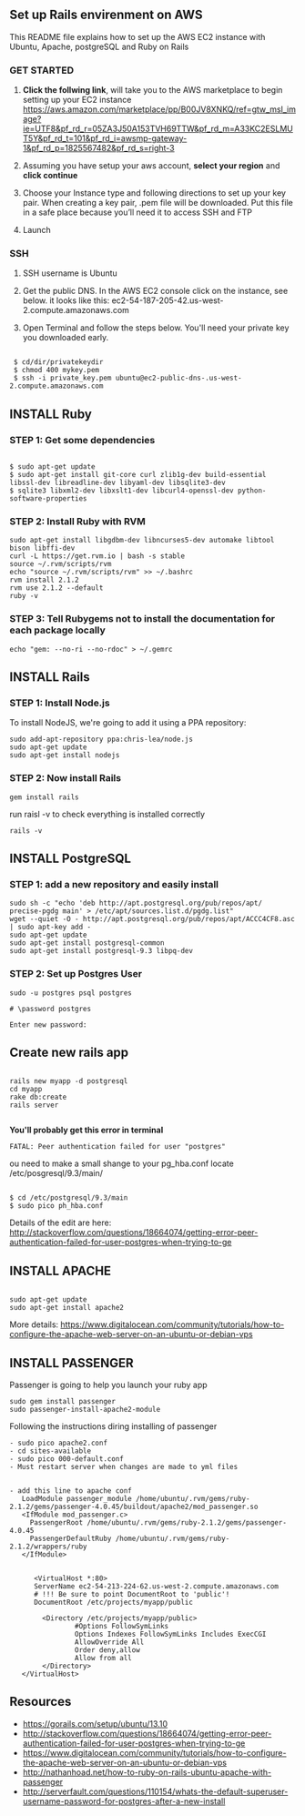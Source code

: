 ## Set up Rails envirenment on AWS
This README file explains how to set up the AWS EC2 instance with Ubuntu, Apache, postgreSQL and Ruby on Rails

### GET STARTED

1. **Click the follwing link**, will take you to the AWS marketplace to begin setting up your EC2 instance
https://aws.amazon.com/marketplace/pp/B00JV8XNKQ/ref=gtw_msl_image?ie=UTF8&pf_rd_r=05ZA3J50A153TVH69TTW&pf_rd_m=A33KC2ESLMUT5Y&pf_rd_t=101&pf_rd_i=awsmp-gateway-1&pf_rd_p=1825567482&pf_rd_s=right-3

2. Assuming you have setup your aws account, **select your region** and **click continue**

3. Choose your Instance type and following directions to set up your key pair. When creating a key pair, .pem file will be downloaded.  Put this file in a safe place because you’ll need it to access SSH and FTP

4. Launch

 
### SSH

1. SSH username is Ubuntu

2. Get the public DNS. In the AWS EC2 console click on the instance, see below.
it looks like this: ec2-54-187-205-42.us-west-2.compute.amazonaws.com

3. Open Terminal and follow the steps below.  You'll need your private key you downloaded early.

```

 $ cd/dir/privatekeydir
 $ chmod 400 mykey.pem
 $ ssh -i private_key.pem ubuntu@ec2-public-dns-.us-west-2.compute.amazonaws.com

```

## INSTALL Ruby


### STEP 1: Get some dependencies 

```

$ sudo apt-get update
$ sudo apt-get install git-core curl zlib1g-dev build-essential libssl-dev libreadline-dev libyaml-dev libsqlite3-dev 
$ sqlite3 libxml2-dev libxslt1-dev libcurl4-openssl-dev python-software-properties

```



### STEP 2: Install Ruby with RVM
```
sudo apt-get install libgdbm-dev libncurses5-dev automake libtool bison libffi-dev
curl -L https://get.rvm.io | bash -s stable
source ~/.rvm/scripts/rvm
echo "source ~/.rvm/scripts/rvm" >> ~/.bashrc
rvm install 2.1.2
rvm use 2.1.2 --default
ruby -v

```

### STEP 3: Tell Rubygems not to install the documentation for each package locally

```
echo "gem: --no-ri --no-rdoc" > ~/.gemrc

```


## INSTALL Rails

### STEP 1: Install Node.js

To install NodeJS, we're going to add it using a PPA repository:

```
sudo add-apt-repository ppa:chris-lea/node.js
sudo apt-get update
sudo apt-get install nodejs

```

### STEP 2: Now install Rails

`gem install rails`

run raisl -v to check everything is installed correctly

`rails -v`


## INSTALL PostgreSQL

### STEP 1: add a new repository and easily install

```
sudo sh -c "echo 'deb http://apt.postgresql.org/pub/repos/apt/ precise-pgdg main' > /etc/apt/sources.list.d/pgdg.list"
wget --quiet -O - http://apt.postgresql.org/pub/repos/apt/ACCC4CF8.asc | sudo apt-key add -
sudo apt-get update
sudo apt-get install postgresql-common
sudo apt-get install postgresql-9.3 libpq-dev

```

### STEP 2: Set up Postgres User

```
sudo -u postgres psql postgres

# \password postgres

Enter new password: 

```

## Create new rails app

```

rails new myapp -d postgresql
cd myapp
rake db:create
rails server


```

**You'll probably get this error in terminal**

` FATAL: Peer authentication failed for user "postgres" `

ou need to make a small shange to your pg_hba.conf locate /etc/posgresql/9.3/main/

```

$ cd /etc/postgresql/9.3/main
$ sudo pico ph_hba.conf

```

Details of the edit are here:
http://stackoverflow.com/questions/18664074/getting-error-peer-authentication-failed-for-user-postgres-when-trying-to-ge


## INSTALL APACHE

```

sudo apt-get update
sudo apt-get install apache2

```

More details: https://www.digitalocean.com/community/tutorials/how-to-configure-the-apache-web-server-on-an-ubuntu-or-debian-vps

## INSTALL PASSENGER
Passenger is going to help you launch your ruby app

```
sudo gem install passenger
sudo passenger-install-apache2-module

```

Following the instructions diring installing of passenger

```
- sudo pico apache2.conf
- cd sites-available
- sudo pico 000-default.conf
- Must restart server when changes are made to yml files


- add this line to apache conf
   LoadModule passenger_module /home/ubuntu/.rvm/gems/ruby-2.1.2/gems/passenger-4.0.45/buildout/apache2/mod_passenger.so
   <IfModule mod_passenger.c>
     PassengerRoot /home/ubuntu/.rvm/gems/ruby-2.1.2/gems/passenger-4.0.45
     PassengerDefaultRuby /home/ubuntu/.rvm/gems/ruby-2.1.2/wrappers/ruby
   </IfModule>


      <VirtualHost *:80>
      ServerName ec2-54-213-224-62.us-west-2.compute.amazonaws.com
      # !!! Be sure to point DocumentRoot to 'public'!
      DocumentRoot /etc/projects/myapp/public

        <Directory /etc/projects/myapp/public>
                #Options FollowSymLinks
                Options Indexes FollowSymLinks Includes ExecCGI
                AllowOverride All
                Order deny,allow
                Allow from all
        </Directory>
   </VirtualHost>

```



## Resources

- https://gorails.com/setup/ubuntu/13.10
- http://stackoverflow.com/questions/18664074/getting-error-peer-authentication-failed-for-user-postgres-when-trying-to-ge
- https://www.digitalocean.com/community/tutorials/how-to-configure-the-apache-web-server-on-an-ubuntu-or-debian-vps
- http://nathanhoad.net/how-to-ruby-on-rails-ubuntu-apache-with-passenger
- http://serverfault.com/questions/110154/whats-the-default-superuser-username-password-for-postgres-after-a-new-install


